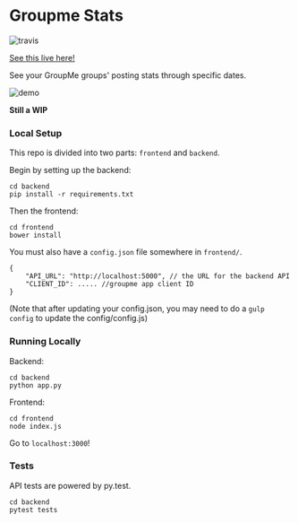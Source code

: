Groupme Stats
====

![travis](https://travis-ci.org/zhangoose/groupme-stats.svg?branch=master)

[See this live here!](https://gm-stats.us)

See your GroupMe groups' posting stats through specific dates.

![demo](https://d17oy1vhnax1f7.cloudfront.net/items/0h212X3u20100I0r0H2S/Screen%20Recording%202016-12-30%20at%2007.07%20PM.gif?v=04ed8e1a)

**Still a WIP**

### Local Setup

This repo is divided into two parts: `frontend` and `backend`.

Begin by setting up the backend:

```
cd backend
pip install -r requirements.txt
```

Then the frontend:

```
cd frontend
bower install
```

You must also have a `config.json` file somewhere in `frontend/`.

```
{
    "API_URL": "http://localhost:5000", // the URL for the backend API
    "CLIENT_ID": ..... //groupme app client ID
}
```

(Note that after updating your config.json, you may need to do a `gulp config` to update the config/config.js)

### Running Locally

Backend:

```
cd backend
python app.py
```

Frontend:

```
cd frontend
node index.js
```

Go to `localhost:3000`! 

### Tests

API tests are powered by py.test.

```
cd backend
pytest tests
```
